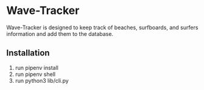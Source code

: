 #  Wave-Tracker
Wave-Tracker is designed to keep track of beaches, surfboards, and surfers information and add them to the database.

## Installation

1. run pipenv install
2. run pipenv shell
3. run python3 lib/cli.py

